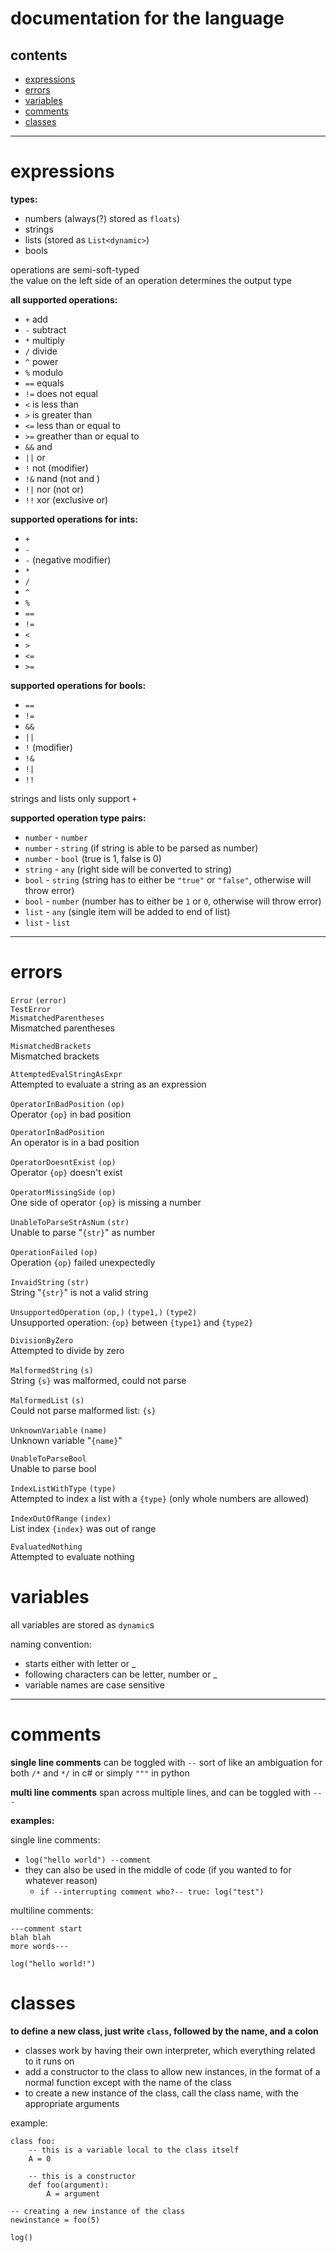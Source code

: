 # documentation for the language
## contents
- [expressions](#expressions)
- [errors](#errors)
- [variables](#variables)
- [comments](#comments)
- [classes](#classes)

---

# expressions
**types:** 
 - numbers (always(?) stored as `floats`)
 - strings
 - lists (stored as `List<dynamic>`)
 - bools

operations are semi-soft-typed\
the value on the left side of an operation determines the output type

**all supported operations:**
 - `+` add
 - `-` subtract
 - `*` multiply
 - `/` divide
 - `^` power
 - `%` modulo
 - `==` equals
 - `!=` does not equal
 - `<` is less than
 - `>` is greater than
 - `<=` less than or equal to
 - `>=` greather than or equal to
 - `&&` and
 - `||` or
 - `!` not (modifier)
 - `!&` nand (not and )
 - `!|` nor (not or)
 - `!!` xor (exclusive or)

**supported operations for ints:**
 - `+`
 - `-`
 - `-` (negative modifier)
 - `*`
 - `/`
 - `^`
 - `%`
 - `==`
 - `!=`
 - `<`
 - `>`
 - `<=`
 - `>=`

**supported operations for bools:**
 - `==`
 - `!=`
 - `&&`
 - `||`
 - `!` (modifier)
 - `!&`
 - `!|`
 - `!!` 

strings and lists only support `+`

**supported operation type pairs:**
 - `number` - `number`
 - `number` - `string` (if string is able to be parsed as number)
 - `number` - `bool` (true is 1, false is 0)
 - `string` - `any` (right side will be converted to string)
 - `bool` - `string` (string has to either be `"true"` or `"false"`, otherwise will throw error)
 - `bool` - `number` (number has to either be `1` or `0`, otherwise will throw error)
 - `list` - `any` (single item will be added to end of list)
 - `list` - `list`



---
# errors
`Error` `(error)`\
`TestError`\
`MismatchedParentheses`\
Mismatched parentheses

`MismatchedBrackets`\
Mismatched brackets

`AttemptedEvalStringAsExpr`\
Attempted to evaluate a string as an expression

`OperatorInBadPosition` `(op)`\
Operator `{op}` in bad position

`OperatorInBadPosition`\
An operator is in a bad position

`OperatorDoesntExist` `(op)`\
Operator `{op}` doesn't exist

`OperatorMissingSide` `(op)`\
One side of operator `{op}` is missing a number

`UnableToParseStrAsNum` `(str)`\
Unable to parse \"`{str}`\" as number

`OperationFailed` `(op)`\
Operation `{op}` failed unexpectedly

`InvaidString` `(str)`\
String \"`{str}`\" is not a valid string

`UnsupportedOperation` `(op,)` `(type1,)` `(type2)`\
Unsupported operation: `{op}` between `{type1}` and `{type2}`

`DivisionByZero`\
Attempted to divide by zero

`MalformedString` `(s)`\
String `{s}` was malformed, could not parse

`MalformedList` `(s)`\
Could not parse malformed list: `{s}`

`UnknownVariable` `(name)`\
Unknown variable \"`{name}`\"

`UnableToParseBool`\
Unable to parse bool

`IndexListWithType` `(type)`\
Attempted to index a list with a `{type}` (only whole numbers are allowed)

`IndexOutOfRange` `(index)`\
List index `{index}` was out of range

`EvaluatedNothing`\
Attempted to evaluate nothing

# variables
all variables are stored as `dynamic`s

naming convention:
 - starts either with letter or _
 - following characters can be letter, number or _
 - variable names are case sensitive

---
# comments
**single line comments** can be toggled with `--` sort of like an ambiguation for both `/*` and `*/` in c# or simply `"""` in python

**multi line comments** span across multiple lines, and can be toggled with `---`

**examples:**

single line comments:
- `log("hello world") --comment`
- they can also be used in the middle of code (if you wanted to for whatever reason)
    - `if --interrupting comment who?-- true: log("test")`

multiline comments:
```
---comment start
blah blah
more words---

log("hello world!")
```

# classes
**to define a new class, just write `class`, followed by the name, and a colon**
- classes work by having their own interpreter, which everything related to it runs on
- add a constructor to the class to allow new instances, in the format of a normal function except with the name of the class
- to create a new instance of the class, call the class name, with the appropriate arguments

example:
```
class foo:
    -- this is a variable local to the class itself
    A = 0
    
    -- this is a constructor
    def foo(argument): 
        A = argument

-- creating a new instance of the class
newinstance = foo(5)

log()